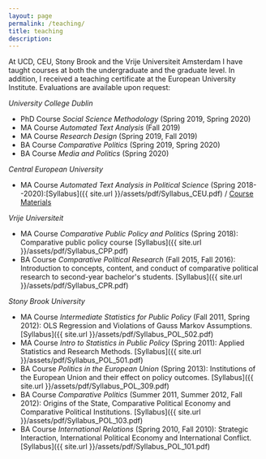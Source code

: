 ```yaml
---
layout: page
permalink: /teaching/
title: teaching
description: 
---
```



At UCD, CEU, Stony Brook and the Vrije Universiteit Amsterdam I have taught courses at both the undergraduate and the graduate level. In addition, I received a teaching certificate at the European University Institute. Evaluations are available upon request:

*University College Dublin*

- PhD Course *Social Science Methodology* (Spring 2019, Spring 2020)
- MA Course *Automated Text Analysis* (Fall 2019)
- MA Course *Research Design* (Spring 2019, Fall 2019)
- BA Course *Comparative Politics* (Spring 2019, Spring 2020)
- BA Course *Media and Politics* (Spring 2020) 

*Central European University*

- MA Course *Automated Text Analysis in Political Science* (Spring 2018--2020):[Syllabus]({{ site.url }}/assets/pdf/Syllabus_CEU.pdf) / [Course Materials](https://github.com/hjmschoonvelde/ceu_ata)

*Vrije Universiteit*

- MA Course *Comparative Public Policy and Politics* (Spring 2018): Comparative public policy course [Syllabus]({{ site.url }}/assets/pdf/Syllabus_CPP.pdf)
- BA Course *Comparative Political Research* (Fall 2015, Fall 2016): Introduction to concepts, content, and conduct of comparative political research to second-year bachelor's students. [Syllabus]({{ site.url }}/assets/pdf/Syllabus_CPR.pdf)

*Stony Brook University*

- MA Course *Intermediate Statistics for Public Policy* (Fall 2011, Spring 2012): OLS Regression and Violations of Gauss Markov Assumptions. [Syllabus]({{ site.url }}/assets/pdf/Syllabus_POL_502.pdf)
- MA Course *Intro to Statistics in Public Policy* (Spring 2011): Applied Statistics and Research Methods. [Syllabus]({{ site.url }}/assets/pdf/Syllabus_POL_501.pdf)
- BA Course *Politics in the European Union* (Spring 2013): Institutions of the European Union and their effect on policy outcomes. [Syllabus]({{ site.url }}/assets/pdf/Syllabus_POL_309.pdf)
- BA Course *Comparative Politics* (Summer 2011, Summer 2012, Fall 2012): Origins of the State, Comparative Political Economy and Comparative Political Institutions. [Syllabus]({{ site.url }}/assets/pdf/Syllabus_POL_103.pdf)
- BA Course *International Relations* (Spring 2010, Fall 2010): Strategic Interaction, International Political Economy and International Conflict. [Syllabus]({{ site.url }}/assets/pdf/Syllabus_POL_101.pdf)


